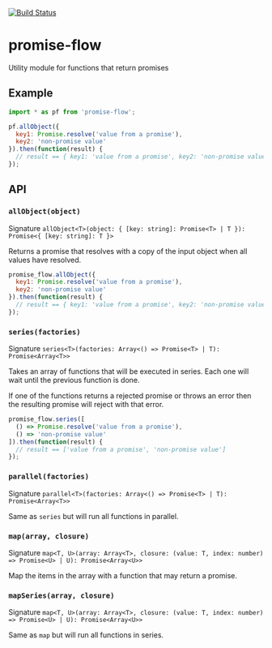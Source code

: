 [![Build Status](https://travis-ci.org/dbrockman/promise-flow.svg?branch=master)](https://travis-ci.org/dbrockman/promise-flow)

# promise-flow

Utility module for functions that return promises


## Example

```js
import * as pf from 'promise-flow';

pf.allObject({
  key1: Promise.resolve('value from a promise'),
  key2: 'non-promise value'
}).then(function(result) {
  // result == { key1: 'value from a promise', key2: 'non-promise value' }
});
```


## API

### `allObject(object)`

Signature `allObject<T>(object: { [key: string]: Promise<T> | T }): Promise<{ [key: string]: T }>`

Returns a promise that resolves with a copy of the input object when all values have resolved.

```js
promise_flow.allObject({
  key1: Promise.resolve('value from a promise'),
  key2: 'non-promise value'
}).then(function(result) {
  // result == { key1: 'value from a promise', key2: 'non-promise value' }
});
```


### `series(factories)`

Signature `series<T>(factories: Array<() => Promise<T> | T): Promise<Array<T>>`

Takes an array of functions that will be executed in series. Each one will wait until the previous function is done.

If one of the functions returns a rejected promise or throws an error then the resulting promise will reject with that error.

```js
promise_flow.series([
  () => Promise.resolve('value from a promise'),
  () => 'non-promise value'
]).then(function(result) {
  // result == ['value from a promise', 'non-promise value']
});
```


### `parallel(factories)`

Signature `parallel<T>(factories: Array<() => Promise<T> | T): Promise<Array<T>>`

Same as `series` but will run all functions in parallel.


### `map(array, closure)`

Signature `map<T, U>(array: Array<T>, closure: (value: T, index: number) => Promise<U> | U): Promise<Array<U>>`

Map the items in the array with a function that may return a promise.


### `mapSeries(array, closure)`

Signature `map<T, U>(array: Array<T>, closure: (value: T, index: number) => Promise<U> | U): Promise<Array<U>>`

Same as `map` but will run all functions in series.
